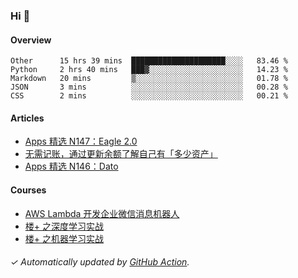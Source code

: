 ### Hi 👋

#### Overview

<!--START_SECTION:waka-->
```text
Other      15 hrs 39 mins  █████████████████████░░░░   83.46 % 
Python     2 hrs 40 mins   ███▓░░░░░░░░░░░░░░░░░░░░░   14.23 % 
Markdown   20 mins         ▒░░░░░░░░░░░░░░░░░░░░░░░░   01.78 % 
JSON       3 mins          ░░░░░░░░░░░░░░░░░░░░░░░░░   00.28 % 
CSS        2 mins          ░░░░░░░░░░░░░░░░░░░░░░░░░   00.21 % 
```
<!--END_SECTION:waka-->

#### Articles

<!-- BLOG:START -->
- [Apps 精选 N147：Eagle 2.0](http://huhuhang.com/post/product-hunt/product-hunt-n147)
- [无需记账，通过更新余额了解自己有「多少资产」](http://huhuhang.com/post/sspai/64506)
- [Apps 精选 N146：Dato](http://huhuhang.com/post/product-hunt/product-hunt-n146)
<!-- BLOG:END -->

#### Courses

<!-- SYL:START -->
- [AWS Lambda 开发企业微信消息机器人](https://lanqiao.cn/courses/2868)
- [楼+ 之深度学习实战](https://lanqiao.cn/courses/2617)
- [楼+ 之机器学习实战](https://lanqiao.cn/courses/2616)
<!-- SYL:END -->

###### ✓ Automatically updated by [GitHub Action](https://github.com/huhuhang/huhuhang/actions).
